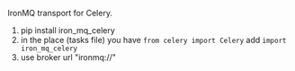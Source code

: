 IronMQ transport for Celery.

1. pip install iron_mq_celery
2. in the place (tasks file) you have `from celery import Celery` add `import iron_mq_celery`
3. use broker url "ironmq://"

